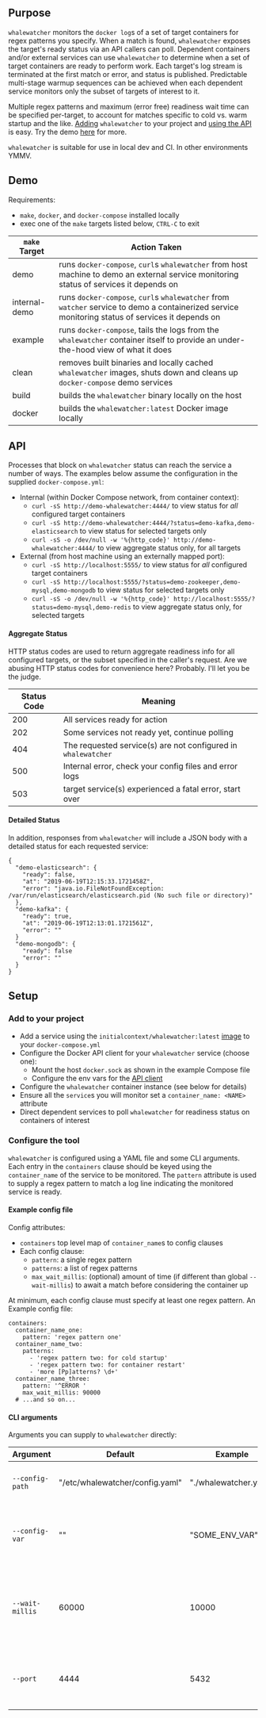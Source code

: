 ## Purpose

`whalewatcher` monitors the `docker log`s of a set of target containers for regex patterns you specify. When a match is found, `whalewatcher` exposes the target's ready status via an API callers can poll. Dependent containers and/or external services can use `whalewatcher` to determine when a set of target containers are ready to perform work. Each target's log stream is terminated at the first match or error, and status is published. Predictable multi-stage warmup sequences can be achieved when each dependent service monitors only the subset of targets of interest to it.

Multiple regex patterns and maximum (error free) readiness wait time can be specified per-target, to account for matches specific to cold vs. warm startup and the like. [Adding](#setup) `whalewatcher` to your project and [using the API](#API) is easy. Try the demo [here](#Demo) for more.

`whalewatcher` is suitable for use in local dev and CI. In other environments YMMV.


## Demo

Requirements:
 - `make`, `docker`, and `docker-compose` installed locally
 - exec one of the `make` targets listed below, `CTRL-C` to exit

| `make` Target | Action Taken             |
| ------------- | ------------------------ |
| demo          | runs `docker-compose`, `curl`s `whalewatcher` from host machine to demo an external service monitoring status of services it depends on |
| internal-demo | runs `docker-compose`, `curl`s `whalewatcher` from `watcher` service to demo a containerized service monitoring status of services it depends on |
| example       | runs `docker-compose`, tails the logs from the `whalewatcher` container itself to provide an under-the-hood view of what it does |
| clean         | removes built binaries and locally cached `whalewatcher` images, shuts down and cleans up `docker-compose` demo services |
| build         | builds the `whalewatcher` binary locally on the host |
| docker        | builds the `whalewatcher:latest` Docker image locally |


## API

Processes that block on `whalewatcher` status can reach the service a number of ways. The examples below assume the configuration in the supplied `docker-compose.yml`:
- Internal (within Docker Compose network, from container context):
  - `curl -sS http://demo-whalewatcher:4444/` to view status for _all_ configured target containers
  - `curl -sS http://demo-whalewatcher:4444/?status=demo-kafka,demo-elasticsearch` to view status for selected targets only
  - `curl -sS -o /dev/null -w '%{http_code}' http://demo-whalewatcher:4444/` to view aggregate status only, for all targets
- External (from host machine using an externally mapped port):
  - `curl -sS http://localhost:5555/` to view status for _all_ configured target containers
  - `curl -sS http://localhost:5555/?status=demo-zookeeper,demo-mysql,demo-mongodb` to view status for selected targets only
  - `curl -sS -o /dev/null -w '%{http_code}' http://localhost:5555/?status=demo-mysql,demo-redis` to view aggregate status only, for selected targets


#### Aggregate Status
HTTP status codes are used to return aggregate readiness info for all configured targets, or the subset specified in the caller's request. Are we abusing HTTP status codes for convenience here? Probably. I'll let you be the judge.

| Status Code  | Meaning           |
| ------------ | ----------------- |
| 200          | All services ready for action |
| 202          | Some services not ready yet, continue polling |
| 404          | The requested service(s) are not configured in `whalewatcher`  |
| 500          | Internal error, check your config files and error logs |
| 503          | target service(s) experienced a fatal error, start over   |


#### Detailed Status
In addition, responses from `whalewatcher` will include a JSON body with a detailed status for each requested service:

```
{
  "demo-elasticsearch": {
    "ready": false,
    "at": "2019-06-19T12:15:33.1721458Z",
    "error": "java.io.FileNotFoundException: /var/run/elasticsearch/elasticsearch.pid (No such file or directory)"
  },
  "demo-kafka": {
    "ready": true,
    "at": "2019-06-19T12:13:01.1721561Z",
    "error": ""
  }
  "demo-mongodb": {
    "ready": false
    "error": ""
  }
}
```


## Setup

### Add to your project
- Add a service using the `initialcontext/whalewatcher:latest` [image](https://hub.docker.com/repository/docker/initialcontext/whalewatcher) to your `docker-compose.yml`
- Configure the Docker API client for your `whalewatcher` service (choose one):
    - Mount the host `docker.sock` as shown in the example Compose file
    - Configure the env vars for the [API client](https://godoc.org/github.com/docker/docker/client)
- Configure the `whalewatcher` container instance (see below for details)
- Ensure all the `service`s you will monitor set a `container_name: <NAME>` attribute
- Direct dependent services to poll `whalewatcher` for readiness status on containers of interest

### Configure the tool
`whalewatcher` is configured using a YAML file and some CLI arguments. Each entry in the `containers` clause should be keyed using the `container_name` of the service to be monitored. The `pattern` attribute is used to supply a regex pattern to match a log line indicating the monitored service is ready.

#### Example config file
Config attributes:
- `containers` top level map of `container_name`s to config clauses
- Each config clause:
  - `pattern`: a single regex pattern
  - `patterns`: a list of regex patterns
  - `max_wait_millis`: (optional) amount of time (if different than global `--wait-millis`) to await a match before considering the container up

At minimum, each config clause must specify at least one regex pattern. An Example config file:
```
containers:
  container_name_one:
    pattern: 'regex pattern one'
  container_name_two:
    patterns:
      - 'regex pattern two: for cold startup'
      - 'regex pattern two: for container restart'
      - 'more [Pp]atterns? \d+'
  container_name_three:
    pattern: '^ERROR '
    max_wait_millis: 90000
  # ...and so on...
```


#### CLI arguments
Arguments you can supply to `whalewatcher` directly:

| Argument        | Default | Example | Description |
| --------------- | ------- | ------- | ----------- |
| `--config-path` | "/etc/whalewatcher/config.yaml" | "./whalewatcher.yaml" | Path to YAML service config file |
| `--config-var`  | "" | "SOME_ENV_VAR" | If set, the name of the env var in which the YAML config is inlined |
| `--wait-millis` | 60000 | 10000 | Time to await each target container startup; also default time to await ready status |
| `--port`        | 4444 | 5432 | the port `whalewatcher` should listen on to expose the status API |
